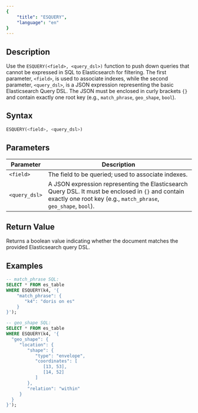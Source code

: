 ```yaml
---
{
    "title": "ESQUERY",
    "language": "en"
}
---
```


## Description

Use the `ESQUERY(<field>, <query_dsl>)` function to push down queries that cannot be expressed in SQL to Elasticsearch for filtering. The first parameter, `<field>`, is used to associate indexes, while the second parameter, `<query_dsl>`, is a JSON expression representing the basic Elasticsearch Query DSL. The JSON must be enclosed in curly brackets `{}` and contain exactly one root key (e.g., `match_phrase`, `geo_shape`, `bool`).

## Syntax

```sql
ESQUERY(<field>, <query_dsl>)
```

## Parameters

| Parameter   | Description                                                                                 |
|------------|---------------------------------------------------------------------------------------------|
| `<field>`    | The field to be queried; used to associate indexes.                                         |
| `<query_dsl>` | A JSON expression representing the Elasticsearch Query DSL. It must be enclosed in `{}` and contain exactly one root key (e.g., `match_phrase`, `geo_shape`, `bool`). |

## Return Value

Returns a boolean value indicating whether the document matches the provided Elasticsearch query DSL.

## Examples

```sql
-- match_phrase SQL:
SELECT * FROM es_table 
WHERE ESQUERY(k4, '{
    "match_phrase": {
       "k4": "doris on es"
    }
}');
```

```sql
-- geo_shape SQL:
SELECT * FROM es_table 
WHERE ESQUERY(k4, '{
  "geo_shape": {
     "location": {
        "shape": {
           "type": "envelope",
           "coordinates": [
              [13, 53],
              [14, 52]
           ]
        },
        "relation": "within"
     }
  }
}');
```